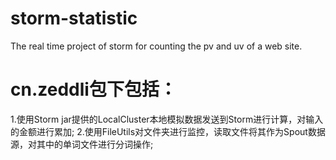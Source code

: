 # storm-statistic
The real time project of storm for counting the pv and uv of a web site.

# cn.zeddli包下包括：
1.使用Storm jar提供的LocalCluster本地模拟数据发送到Storm进行计算，对输入的金额进行累加;
2.使用FileUtils对文件夹进行监控，读取文件将其作为Spout数据源，对其中的单词文件进行分词操作;
